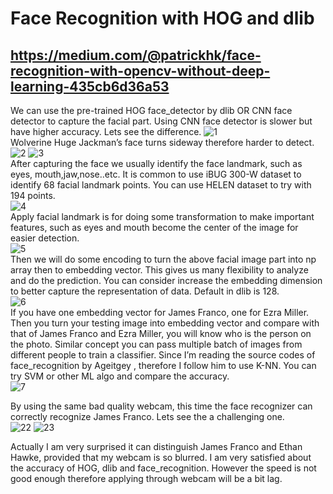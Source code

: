 # Face Recognition with HOG and dlib
## https://medium.com/@patrickhk/face-recognition-with-opencv-without-deep-learning-435cb6d36a53

We can use the pre-trained HOG face_detector by dlib OR CNN face detector to capture the facial part. Using CNN face detector is slower but have higher accuracy. Lets see the difference.
![1](https://cdn-images-1.medium.com/max/600/1*Ro_dmf_8MAmOpywbCUKMvQ.png)<br/>
Wolverine Huge Jackman’s face turns sideway therefore harder to detect.<br/>
![2](https://cdn-images-1.medium.com/max/800/1*zepHAddipdWOp6_27Og0dw.png)
![3](https://cdn-images-1.medium.com/max/800/1*5zLX22bKh_0PrjVoPNJ-AQ.png)<br/>
After capturing the face we usually identify the face landmark, such as eyes, mouth,jaw,nose..etc. It is common to use iBUG 300-W dataset to identify 68 facial landmark points. You can use HELEN dataset to try with 194 points.<br/>
![4](https://cdn-images-1.medium.com/max/800/1*zks0QVydEbFLUxCPLNtaOw.png)<br/>
Apply facial landmark is for doing some transformation to make important features, such as eyes and mouth become the center of the image for easier detection.<br/>
![5](https://cdn-images-1.medium.com/max/800/1*77RYBqg1Jr-bEt-mTcYNOw.png)<br/>
Then we will do some encoding to turn the above facial image part into np array then to embedding vector. This gives us many flexibility to analyze and do the prediction. You can consider increase the embedding dimension to better capture the representation of data. Default in dlib is 128.<br/>
![6](https://cdn-images-1.medium.com/max/800/1*UCBGf-_xIIZpZaXFFRW7GA.png)<br/>
If you have one embedding vector for James Franco, one for Ezra Miller. Then you turn your testing image into embedding vector and compare with that of James Franco and Ezra Miller, you will know who is the person on the photo. Similar concept you can pass multiple batch of images from different people to train a classifier. Since I’m reading the source codes of face_recognition by Ageitgey , therefore I follow him to use K-NN. You can try SVM or other ML algo and compare the accuracy.<br/>
![7](https://cdn-images-1.medium.com/max/800/1*Bv6NUUzo81606e5rzbrdKg.png)<br/>

By using the same bad quality webcam, this time the face recognizer can correctly recognize James Franco. Lets see the a challenging one.<br/>
![22](https://cdn-images-1.medium.com/max/800/1*D9LsQIDpJytdpmkFtfDq4w.jpeg)
![23](https://cdn-images-1.medium.com/max/800/1*iXQ80Kw_7o8ts3eXwdlozQ.png)<br/>

Actually I am very surprised it can distinguish James Franco and Ethan Hawke, provided that my webcam is so blurred. I am very satisfied about the accuracy of HOG, dlib and face_recognition. However the speed is not good enough therefore applying through webcam will be a bit lag.
